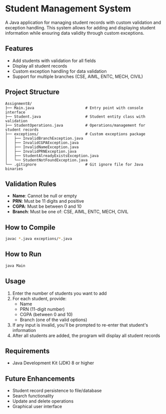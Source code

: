 # Student Management System

A Java application for managing student records with custom validation and exception handling. This system allows for adding and displaying student information while ensuring data validity through custom exceptions.

## Features

- Add students with validation for all fields
- Display all student records
- Custom exception handling for data validation
- Support for multiple branches (CSE, AIML, ENTC, MECH, CIVIL)

## Project Structure

```
Assignment8/
├── Main.java                       # Entry point with console interface
├── Student.java                    # Student entity class with validation
├── StudentOperations.java          # Operations/management for student records
├── exceptions/                     # Custom exceptions package
│   ├── InvalidBranchException.java
│   ├── InvalidCGPAException.java
│   ├── InvalidNameException.java
│   ├── InvalidPRNException.java
│   ├── StudentAlreadyExistsException.java
│   └── StudentNotFoundException.java
└── .gitignore                      # Git ignore file for Java binaries
```

## Validation Rules

- **Name**: Cannot be null or empty
- **PRN**: Must be 11 digits and positive
- **CGPA**: Must be between 0 and 10
- **Branch**: Must be one of: CSE, AIML, ENTC, MECH, CIVIL

## How to Compile

```bash
javac *.java exceptions/*.java
```

## How to Run

```bash
java Main
```

## Usage

1. Enter the number of students you want to add
2. For each student, provide:
   - Name
   - PRN (11-digit number)
   - CGPA (between 0 and 10)
   - Branch (one of the valid options)
3. If any input is invalid, you'll be prompted to re-enter that student's information
4. After all students are added, the program will display all student records

## Requirements

- Java Development Kit (JDK) 8 or higher

## Future Enhancements

- Student record persistence to file/database
- Search functionality
- Update and delete operations
- Graphical user interface